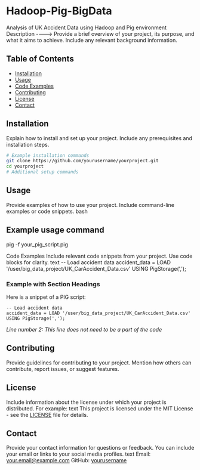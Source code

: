 # Hadoop-Pig-BigData
Analysis of UK Accident Data using Hadoop and Pig environment
Description  ----> Provide a brief overview of your project, its purpose, and what it aims to achieve. Include any relevant background information.

## Table of Contents
- [Installation](#installation)
- [Usage](#usage)
- [Code Examples](#code-examples)
- [Contributing](#contributing)
- [License](#license)
- [Contact](#contact)

## Installation
Explain how to install and set up your project. Include any prerequisites and installation steps.

```bash
# Example installation commands
git clone https://github.com/yourusername/yourproject.git
cd yourproject
# Additional setup commands
```


## Usage
Provide examples of how to use your project. Include command-line examples or code snippets.
bash
## Example usage command
pig -f your_pig_script.pig

Code Examples
Include relevant code snippets from your project. Use code blocks for clarity.
text
-- Load accident data
accident_data = LOAD '/user/big_data_project/UK_CarAccident_Data.csv' USING PigStorage(',');






### Example with Section Headings



Here is a snippet of a PIG script:

```pig
-- Load accident data
accident_data = LOAD '/user/big_data_project/UK_CarAccident_Data.csv' USING PigStorage(',');
```

*Line number 2: This line does not need to be a part of the code*


## Contributing
Provide guidelines for contributing to your project. Mention how others can contribute, report issues, or suggest features.
## License
Include information about the license under which your project is distributed. For example:
text
This project is licensed under the MIT License - see the [LICENSE](LICENSE) file for details.

## Contact
Provide your contact information for questions or feedback. You can include your email or links to your social media profiles.
text
Email: your.email@example.com
GitHub: [yourusername](https://github.com/yourusername)




